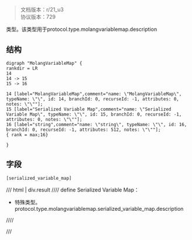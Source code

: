 # <!-- md:samp MolangVariableMap -->

> 文档版本：r/21_u3<br/>协议版本：729

<!-- md:samp MolangVariableMap -->类型。该类型用于protocol.type.molangvariablemap.description

## 结构

```viz
digraph "MolangVariableMap" {
rankdir = LR
14
14 -> 15
15 -> 16

14 [label="MolangVariableMap",comment="name: \"MolangVariableMap\", typeName: \"\", id: 14, branchId: 0, recurseId: -1, attributes: 0, notes: \"\""];
15 [label="Serialized Variable Map",comment="name: \"Serialized Variable Map\", typeName: \"\", id: 15, branchId: 0, recurseId: -1, attributes: 0, notes: \"\""];
16 [label="string",comment="name: \"string\", typeName: \"\", id: 16, branchId: 0, recurseId: -1, attributes: 512, notes: \"\""];
{ rank = max;16}

}

```

## 字段

```title='MolangVariableMap'
[serialized_variable_map]
```

/// html | div.result
//// define
Serialized Variable Map：[<!-- md:samp string -->](../types/string.md)

- 特殊类型。protocol.type.molangvariablemap.serialized_variable_map.description


////

///

